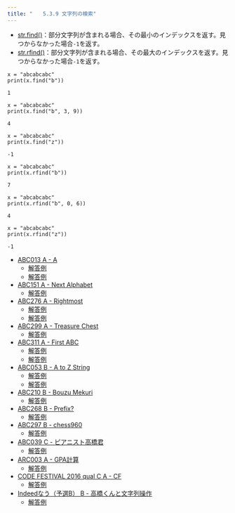 ```yaml
---
title: "　　5.3.9 文字列の検索"
---
```


* [str.find()](https://docs.python.org/ja/3/library/stdtypes.html#str.find)：部分文字列が含まれる場合、その最小のインデックスを返す。見つからなかった場合`-1`を返す。
* [str.rfind()](https://docs.python.org/ja/3/library/stdtypes.html#str.rfind)：部分文字列が含まれる場合、その最大のインデックスを返す。見つからなかった場合`-1`を返す。

```python:サンプルコード
x = "abcabcabc"
print(x.find("b"))
```

```text:実行結果
1
```

```python:サンプルコード
x = "abcabcabc"
print(x.find("b", 3, 9))
```

```text:実行結果
4
```

```python:サンプルコード
x = "abcabcabc"
print(x.find("z"))
```

```text:実行結果
-1
```

```python:サンプルコード
x = "abcabcabc"
print(x.rfind("b"))
```

```text:実行結果
7
```

```python:サンプルコード
x = "abcabcabc"
print(x.rfind("b", 0, 6))
```

```text:実行結果
4
```

```python:サンプルコード
x = "abcabcabc"
print(x.rfind("z"))
```

```text:実行結果
-1
```

- [ABC013 A - A](https://atcoder.jp/contests/abc013/tasks/abc013_1)
    - [解答例](https://atcoder.jp/contests/abc013/submissions/33423612)
    - [解答例](https://atcoder.jp/contests/abc013/submissions/33423618)
- [ABC151 A - Next Alphabet](https://atcoder.jp/contests/abc151/tasks/abc151_a)
    - [解答例](https://atcoder.jp/contests/abc151/submissions/33423645)
- [ABC276 A - Rightmost](https://atcoder.jp/contests/abc276/tasks/abc276_a)
    - [解答例](https://atcoder.jp/contests/abc276/submissions/36265006)
    - [解答例](https://atcoder.jp/contests/abc276/submissions/36265081)
- [ABC299 A - Treasure Chest](https://atcoder.jp/contests/abc299/tasks/abc299_a)
    - [解答例](https://atcoder.jp/contests/abc299/submissions/41234620)
- [ABC311 A - First ABC](https://atcoder.jp/contests/abc311/tasks/abc311_a)
    - [解答例](https://atcoder.jp/contests/abc311/submissions/43970987)
    - [解答例](https://atcoder.jp/contests/abc311/submissions/43971043)
- [ABC053 B - A to Z String](https://atcoder.jp/contests/abc053/tasks/abc053_b)
    - [解答例](https://atcoder.jp/contests/abc053/submissions/17737271)
    - [解答例](https://atcoder.jp/contests/abc053/submissions/17737349)
- [ABC210 B - Bouzu Mekuri](https://atcoder.jp/contests/abc210/tasks/abc210_b)
    - [解答例](https://atcoder.jp/contests/abc210/submissions/24702327)
- [ABC268 B - Prefix?](https://atcoder.jp/contests/abc268/tasks/abc268_b)
    - [解答例](https://atcoder.jp/contests/abc268/submissions/34958077)
- [ABC297 B - chess960](https://atcoder.jp/contests/abc297/tasks/abc297_b)
    - [解答例](https://atcoder.jp/contests/abc297/submissions/40496397)
- [ABC039 C - ピアニスト高橋君](https://atcoder.jp/contests/abc039/tasks/abc039_c)
    - [解答例](https://atcoder.jp/contests/abc039/submissions/17737667)
- [ARC003 A - GPA計算](https://atcoder.jp/contests/arc003/tasks/arc003_1)
    - [解答例](https://atcoder.jp/contests/arc003/submissions/33423676)
- [CODE FESTIVAL 2016 qual C A - CF](https://atcoder.jp/contests/code-festival-2016-qualc/tasks/codefestival_2016_qualC_a)
    - [解答例](https://atcoder.jp/contests/code-festival-2016-qualc/submissions/15406940)
- [Indeedなう（予選B） B - 高橋くんと文字列操作](https://atcoder.jp/contests/indeednow-qualb/tasks/indeednow_2015_qualb_2)
    - [解答例](https://atcoder.jp/contests/indeednow-qualb/submissions/17737741)